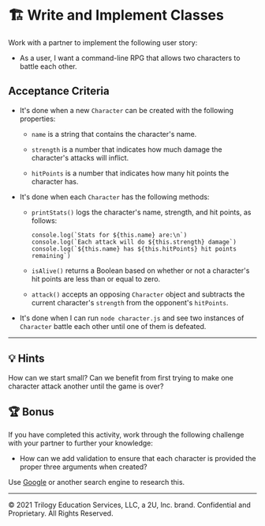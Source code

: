 # 🏗️ Write and Implement Classes

Work with a partner to implement the following user story:

* As a user, I want a command-line RPG that allows two characters to battle each other.

## Acceptance Criteria

* It's done when a new `Character` can be created with the following properties:

  * `name` is a string that contains the character's name.

  * `strength` is a number that indicates how much damage the character's attacks will inflict.

  * `hitPoints` is a number that indicates how many hit points the character has.

* It's done when each `Character` has the following methods:

  * `printStats()` logs the character's name, strength, and hit points, as follows:

    ```
    console.log(`Stats for ${this.name} are:\n`)
    console.log(`Each attack will do ${this.strength} damage`)
    console.log(`${this.name} has ${this.hitPoints} hit points remaining`)
    ```

  * `isAlive()` returns a Boolean based on whether or not a character's hit points are less than or equal to zero.

  * `attack()` accepts an opposing `Character` object and subtracts the current character's `strength` from the opponent's `hitPoints`.

* It's done when I can run `node character.js` and see two instances of `Character` battle each other until one of them is defeated.

---

## 💡 Hints

How can we start small? Can we benefit from first trying to make one character attack another until the game is over?

## 🏆 Bonus

If you have completed this activity, work through the following challenge with your partner to further your knowledge:

* How can we add validation to ensure that each character is provided the proper three arguments when created?

Use [Google](https://www.google.com) or another search engine to research this.

---

© 2021 Trilogy Education Services, LLC, a 2U, Inc. brand. Confidential and Proprietary. All Rights Reserved.